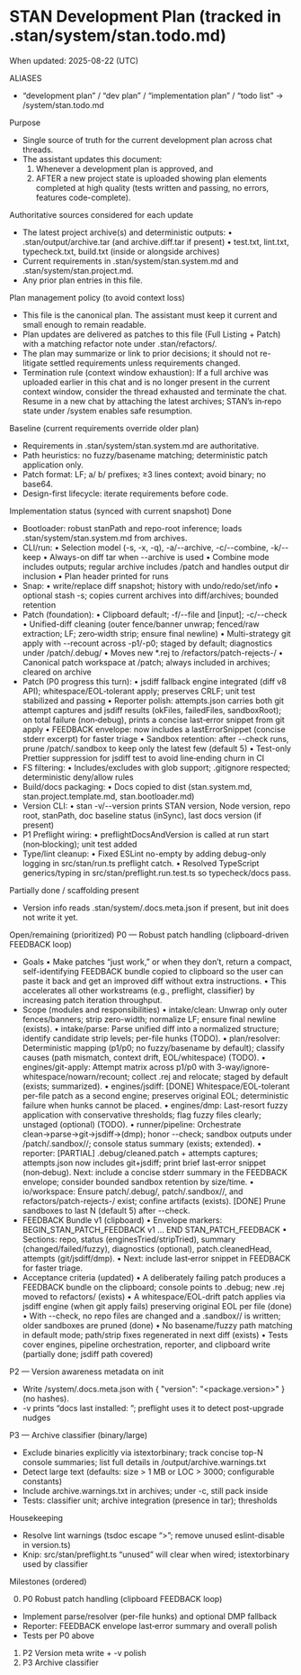 # STAN Development Plan (tracked in .stan/system/stan.todo.md)

When updated: 2025-08-22 (UTC)

ALIASES

- “development plan” / “dev plan” / “implementation plan” / “todo list” → <stanPath>/system/stan.todo.md

Purpose

- Single source of truth for the current development plan across chat threads.
- The assistant updates this document:
  1. Whenever a development plan is approved, and
  2. AFTER a new project state is uploaded showing plan elements completed at high quality
     (tests written and passing, no errors, features code-complete).

Authoritative sources considered for each update

- The latest project archive(s) and deterministic outputs:
  • .stan/output/archive.tar (and archive.diff.tar if present)
  • test.txt, lint.txt, typecheck.txt, build.txt (inside or alongside archives)
- Current requirements in .stan/system/stan.system.md and .stan/system/stan.project.md.
- Any prior plan entries in this file.

Plan management policy (to avoid context loss)

- This file is the canonical plan. The assistant must keep it current and small enough to remain readable.
- Plan updates are delivered as patches to this file (Full Listing + Patch) with a matching refactor note under .stan/refactors/.
- The plan may summarize or link to prior decisions; it should not re-litigate settled requirements unless requirements changed.
- Termination rule (context window exhaustion): If a full archive was uploaded earlier in this chat and is no longer present in the current context window, consider the thread exhausted and terminate the chat. Resume in a new chat by attaching the latest archives; STAN’s in‑repo state under <stanPath>/system enables safe resumption.

Baseline (current requirements override older plan)

- Requirements in .stan/system/stan.system.md are authoritative.
- Path heuristics: no fuzzy/basename matching; deterministic patch application only.
- Patch format: LF; a/ b/ prefixes; ≥3 lines context; avoid binary; no base64.
- Design-first lifecycle: iterate requirements before code.

Implementation status (synced with current snapshot)
Done

- Bootloader: robust stanPath and repo-root inference; loads .stan/system/stan.system.md from archives.
- CLI/run:
  • Selection model (-s, -x, -q), -a/--archive, -c/--combine, -k/--keep
  • Always-on diff tar when --archive is used
  • Combine mode includes outputs; regular archive includes <stanPath>/patch and handles output dir inclusion
  • Plan header printed for runs
- Snap:
  • write/replace diff snapshot; history with undo/redo/set/info
  • optional stash -s; copies current archives into diff/archives; bounded retention
- Patch (foundation):
  • Clipboard default; -f/--file and [input]; -c/--check
  • Unified-diff cleaning (outer fence/banner unwrap; fenced/raw extraction; LF; zero‑width strip; ensure final newline)
  • Multi-strategy git apply with --recount across -p1/-p0; staged by default; diagnostics under <stanPath>/patch/.debug/
  • Moves new \*.rej to <stanPath>/refactors/patch-rejects-<ts>/
  • Canonical patch workspace at <stanPath>/patch; always included in archives; cleared on archive
- Patch (P0 progress this turn):
  • jsdiff fallback engine integrated (diff v8 API); whitespace/EOL‑tolerant apply; preserves CRLF; unit test stabilized and passing
  • Reporter polish: attempts.json carries both git attempt captures and jsdiff results (okFiles, failedFiles, sandboxRoot); on total failure (non‑debug), prints a concise last‑error snippet from git apply
  • FEEDBACK envelope: now includes a lastErrorSnippet (concise stderr excerpt) for faster triage
  • Sandbox retention: after --check runs, prune <stanPath>/patch/.sandbox to keep only the latest few (default 5)
  • Test-only Prettier suppression for jsdiff test to avoid line‑ending churn in CI
- FS filtering:
  • Includes/excludes with glob support; .gitignore respected; deterministic deny/allow rules
- Build/docs packaging:
  • Docs copied to dist (stan.system.md, stan.project.template.md, stan.bootloader.md)
- Version CLI:
  • stan -v/--version prints STAN version, Node version, repo root, stanPath, doc baseline status (inSync), last docs version (if present)
- P1 Preflight wiring:
  • preflightDocsAndVersion is called at run start (non‑blocking); unit test added
- Type/lint cleanup:
  • Fixed ESLint no-empty by adding debug-only logging in src/stan/run.ts preflight catch.
  • Resolved TypeScript generics/typing in src/stan/preflight.run.test.ts so typecheck/docs pass.

Partially done / scaffolding present

- Version info reads .stan/system/.docs.meta.json if present, but init does not write it yet.

Open/remaining (prioritized)
P0 — Robust patch handling (clipboard-driven FEEDBACK loop)

- Goals
  • Make patches “just work,” or when they don’t, return a compact, self-identifying FEEDBACK bundle copied to clipboard so the user can paste it back and get an improved diff without extra instructions.
  • This accelerates all other workstreams (e.g., preflight, classifier) by increasing patch iteration throughput.
- Scope (modules and responsibilities)
  • intake/clean: Unwrap only outer fences/banners; strip zero-width; normalize LF; ensure final newline (exists).
  • intake/parse: Parse unified diff into a normalized structure; identify candidate strip levels; per-file hunks (TODO).
  • plan/resolver: Deterministic mapping (p1/p0; no fuzzy/basename by default); classify causes (path mismatch, context drift, EOL/whitespace) (TODO).
  • engines/git-apply: Attempt matrix across p1/p0 with 3-way/ignore-whitespace/nowarn/recount; collect .rej and relocate; staged by default (exists; summarized).
  • engines/jsdiff: [DONE] Whitespace/EOL-tolerant per-file patch as a second engine; preserves original EOL; deterministic failure when hunks cannot be placed.
  • engines/dmp: Last-resort fuzzy application with conservative thresholds; flag fuzzy files clearly; unstaged (optional) (TODO).
  • runner/pipeline: Orchestrate clean→parse→git→jsdiff→(dmp); honor --check; sandbox outputs under <stanPath>/patch/.sandbox/<ts>/; console status summary (exists; extended).
  • reporter: [PARTIAL] .debug/cleaned.patch + attempts captures; attempts.json now includes git+jsdiff; print brief last‑error snippet (non‑debug). Next: include a concise stderr summary in the FEEDBACK envelope; consider bounded sandbox retention by size/time.
  • io/workspace: Ensure patch/.debug/, patch/.sandbox/<ts>/, and refactors/patch-rejects-<ts>/ exist; confine artifacts (exists). [DONE] Prune sandboxes to last N (default 5) after --check.
- FEEDBACK Bundle v1 (clipboard)
  • Envelope markers: BEGIN_STAN_PATCH_FEEDBACK v1 … END STAN_PATCH_FEEDBACK
  • Sections: repo, status (enginesTried/stripTried), summary (changed/failed/fuzzy), diagnostics (optional), patch.cleanedHead, attempts (git/jsdiff/dmp).
  • Next: include last‑error snippet in FEEDBACK for faster triage.
- Acceptance criteria (updated)
  • A deliberately failing patch produces a FEEDBACK bundle on the clipboard; console points to .debug; new .rej moved to refactors/ (exists)
  • A whitespace/EOL-drift patch applies via jsdiff engine (when git apply fails) preserving original EOL per file (done)
  • With --check, no repo files are changed and a .sandbox/<ts>/ is written; older sandboxes are pruned (done)
  • No basename/fuzzy path matching in default mode; path/strip fixes regenerated in next diff (exists)
  • Tests cover engines, pipeline orchestration, reporter, and clipboard write (partially done; jsdiff path covered)

P2 — Version awareness metadata on init

- Write <stanPath>/system/.docs.meta.json with { "version": "<package.version>" } (no hashes).
- -v prints “docs last installed: <version>”; preflight uses it to detect post-upgrade nudges

P3 — Archive classifier (binary/large)

- Exclude binaries explicitly via istextorbinary; track concise top-N console summaries; list full details in <stanPath>/output/archive.warnings.txt
- Detect large text (defaults: size > 1 MB or LOC > 3000; configurable constants)
- Include archive.warnings.txt in archives; under -c, still pack inside
- Tests: classifier unit; archive integration (presence in tar); thresholds

Housekeeping

- Resolve lint warnings (tsdoc escape “>”; remove unused eslint-disable in version.ts)
- Knip: src/stan/preflight.ts “unused” will clear when wired; istextorbinary used by classifier

Milestones (ordered)

0. P0 Robust patch handling (clipboard FEEDBACK loop)

- Implement parse/resolver (per-file hunks) and optional DMP fallback
- Reporter: FEEDBACK envelope last‑error summary and overall polish
- Tests per P0 above

1. P2 Version meta write + -v polish
2. P3 Archive classifier
